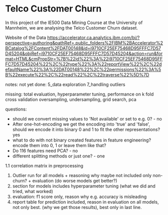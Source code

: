 # Telco Customer Churn

In this project of the IE500 Data Mining Course at the University of Mannheim, we are analysing the Telco Customer Churn dataset.

Website of the Data
https://accelerator.ca.analytics.ibm.com/bi/?perspective=authoring&pathRef=.public_folders%2FIBM%2BAccelerator%2BCatalog%2FContent%2FDAT00148&id=i9710CF25EF75468D95FFFC7D57D45204&objRef=i9710CF25EF75468D95FFFC7D57D45204&action=run&format=HTML&cmPropStr=%7B%22id%22%3A%22i9710CF25EF75468D95FFFC7D57D45204%22%2C%22type%22%3A%22reportView%22%2C%22defaultName%22%3A%22DAT00148%22%2C%22permissions%22%3A%5B%22execute%22%2C%22read%22%2C%22traverse%22%5D%7D

notes:
not yet done:
5_data exploration
7_handling outliers

missing: total evaluation, hyperparameter tuning, performance on k fold cross validation
oversampling, undersampling, grid search, pca

questions:
- should we convert missing values to 'Not available' or set to e.g. 0? - no
- After one-hot-encoding we get the encoding into 'true' and 'false', should we encode it into binary 0 and 1 to fit the other representations? yes
- what to do with not binary created features in feature engineering? encode them into 0, 1 or leave them like that?
- Do 116 features need PCA? - no
- different splitting methods or just one? - one


1.1 correlation matrix in preprocessing
1. Outlier run for all models + reasoning why maybe not included only non-churn? + evaluation (do worse models get better?)
2. section for models includes hyperparameter tuning (what we did and tried, what worked)
3. evaluation: f1 score only, reason why e.g. accuracy is misleading
4. report table for prediction included, reason in evaluation on all models, not only best. (why we get those results), best only in last line.
